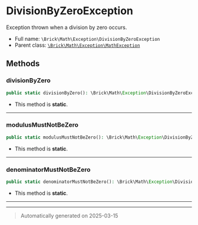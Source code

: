 
# DivisionByZeroException

Exception thrown when a division by zero occurs.



* Full name: `\Brick\Math\Exception\DivisionByZeroException`
* Parent class: [`\Brick\Math\Exception\MathException`](./MathException.md)




## Methods


### divisionByZero



```php
public static divisionByZero(): \Brick\Math\Exception\DivisionByZeroException
```



* This method is **static**.








***

### modulusMustNotBeZero



```php
public static modulusMustNotBeZero(): \Brick\Math\Exception\DivisionByZeroException
```



* This method is **static**.








***

### denominatorMustNotBeZero



```php
public static denominatorMustNotBeZero(): \Brick\Math\Exception\DivisionByZeroException
```



* This method is **static**.








***


***
> Automatically generated on 2025-03-15

